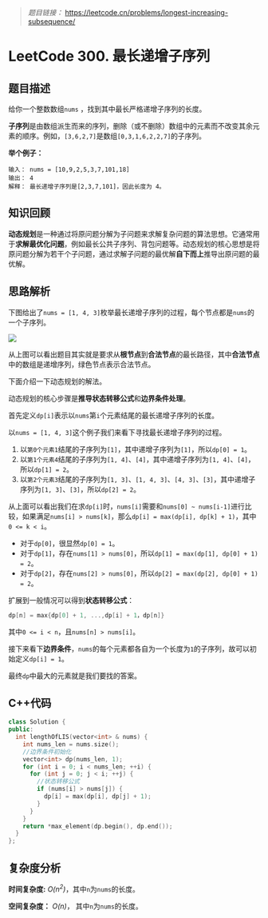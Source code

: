 
> *题目链接：* https://leetcode.cn/problems/longest-increasing-subsequence/

# LeetCode 300. 最长递增子序列

## 题目描述

给你一个整数数组`nums` ，找到其中最长严格递增子序列的长度。

**子序列**是由数组派生而来的序列，删除（或不删除）数组中的元素而不改变其余元素的顺序。例如，`[3,6,2,7]`是数组`[0,3,1,6,2,2,7]`的子序列。

**举个例子：**

```
输入： nums = [10,9,2,5,3,7,101,18]
输出： 4
解释： 最长递增子序列是[2,3,7,101]，因此长度为 4。
```

## 知识回顾

**动态规划**是一种通过将原问题分解为子问题来求解复杂问题的算法思想。它通常用于**求解最优化问题**，例如最长公共子序列、背包问题等。动态规划的核心思想是将原问题分解为若干个子问题，通过求解子问题的最优解**自下而上**推导出原问题的最优解。

## 思路解析

下图给出了`nums = [1, 4, 3]`枚举最长递增子序列的过程，每个节点都是`nums`的一个子序列。

![](https://gitee.com/ldtech007/picture/raw/master/pic/lc-0300-01.png)

从上图可以看出题目其实就是要求从**根节点**到**合法节点**的最长路径，其中**合法节点**中的数组是递增序列，绿色节点表示合法节点。

下面介绍一下动态规划的解法。

动态规划的核心步骤是**推导状态转移公式**和**边界条件处理**。

首先定义`dp[i]`表示以`nums`第`i`个元素结尾的最长递增子序列的长度。

以`nums = [1, 4, 3]`这个例子我们来看下寻找最长递增子序列的过程。
1. 以`第0个元素1`结尾的子序列为`[1]`，其中递增子序列为`[1]`，所以`dp[0] = 1`。
2. 以`第1个元素4`结尾的子序列为`[1, 4]`、`[4]`，其中递增子序列为`[1, 4]`、`[4]`，所以`dp[1] = 2`。
3. 以`第2个元素3`结尾的子序列为`[1, 3]`、`[1, 4, 3]`、`[4, 3]`、`[3]`，其中递增子序列为`[1, 3]`、`[3]`，所以`dp[2] = 2`。

从上面可以看出我们在求`dp[i]`时，`nums[i]`需要和`nums[0] ~ nums[i-1]`进行比较，如果满足`nums[i] > nums[k]`，那么`dp[i] = max(dp[i], dp[k] + 1)`，其中`0 <= k < i`。

* 对于`dp[0]`，很显然`dp[0] = 1`。
* 对于`dp[1]`，存在`nums[1] > nums[0]`，所以`dp[1] = max(dp[1], dp[0] + 1) = 2`。
* 对于`dp[2]`，存在`nums[2] > nums[0]`，所以`dp[2] = max(dp[2], dp[0] + 1) = 2`。

扩展到一般情况可以得到**状态转移公式**：

```cpp
dp[n] = max{dp[0] + 1, ...,dp[i] + 1，dp[n]}
```
其中`0 <= i < n`，且`nums[n] > nums[i]`。

接下来看下**边界条件**，`nums`的每个元素都各自为一个长度为`1`的子序列，故可以初始定义`dp[i] = 1`。

最终`dp`中最大的元素就是我们要找的答案。

## C++代码

```cpp
class Solution {
public:
  int lengthOfLIS(vector<int> & nums) {
    int nums_len = nums.size();
    //边界条件初始化
    vector<int> dp(nums_len, 1);
    for (int i = 0; i < nums_len; ++i) {
      for (int j = 0; j < i; ++j) {
        //状态转移公式
        if (nums[i] > nums[j]) {
          dp[i] = max(dp[i], dp[j] + 1);
        }
      }
    }
    return *max_element(dp.begin(), dp.end());
  }
};
```
## 复杂度分析

**时间复杂度:** *O(n<sup>2</sup>)*，其中`n`为`nums`的长度。

**空间复杂度：** *O(n)*， 其中`n`为`nums`的长度。

